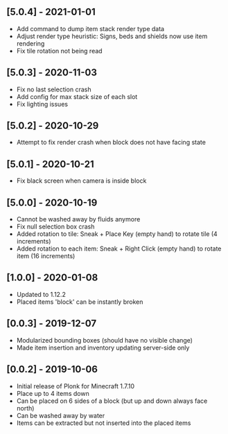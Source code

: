 ## [5.0.4] - 2021-01-01
- Add command to dump item stack render type data
- Adjust render type heuristic: Signs, beds and shields now use item rendering
- Fix tile rotation not being read

## [5.0.3] - 2020-11-03
- Fix no last selection crash
- Add config for max stack size of each slot
- Fix lighting issues

## [5.0.2] - 2020-10-29
- Attempt to fix render crash when block does not have facing state

## [5.0.1] - 2020-10-21
- Fix black screen when camera is inside block

## [5.0.0] - 2020-10-19
- Cannot be washed away by fluids anymore
- Fix null selection box crash
- Added rotation to tile: Sneak + Place Key (empty hand) to rotate tile (4 increments)
- Added rotation to each item: Sneak + Right Click (empty hand) to rotate item (16 increments)

## [1.0.0] - 2020-01-08
- Updated to 1.12.2
- Placed items 'block' can be instantly broken

## [0.0.3] - 2019-12-07
- Modularized bounding boxes (should have no visible change)
- Made item insertion and inventory updating server-side only

## [0.0.2] - 2019-10-06
- Initial release of Plonk for Minecraft 1.7.10
- Place up to 4 items down
- Can be placed on 6 sides of a block (but up and down always face north)
- Can be washed away by water
- Items can be extracted but not inserted into the placed items
